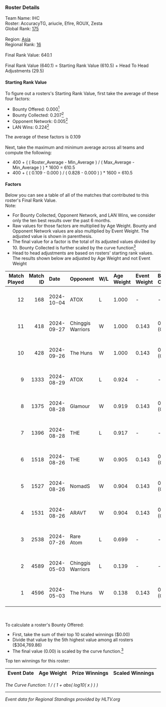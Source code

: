 ### Roster Details<br />
Team Name: IHC<br />
Roster: AccuracyTG, ariucle, Efire, ROUX, Zesta<br />
Global Rank: [175](../../standings_global_2024_10_09.md)<br />
<br />
Region: [Asia]( ../../standings_asia_2024_10_09.md)<br />
Regional Rank: [16]( ../../standings_asia_2024_10_09.md)<br />
<br />
Final Rank Value:  640.1<br />
<br />
Final Rank Value (640.1) = Starting Rank Value (610.5) + Head To Head Adjustments (29.5)<br />

#### Starting Rank Value<br />
To figure out a rosters's Starting Rank Value, first take the average of these four factors:<br />
- Bounty Offered: 0.000[<sup>1</sup>](#table2)
- Bounty Collected: 0.207[<sup>2</sup>](#table1)
- Opponent Network: 0.005[<sup>2</sup>](#table1)
- LAN Wins: 0.224[<sup>2</sup>](#table1)

The average of these factors is 0.109<br />
<br />
Next, take the maximum and minimum average across all teams and compute the following:<br />
- 400 + ( ( Roster_Average - Min_Average ) / ( Max_Average - Min_Average ) ) * 1600 = 610.5
- 400 + ( ( 0.109 - 0.000 ) / ( 0.828 - 0.000 ) ) * 1600 = 610.5


#### Factors<br />
Below you can see a table of all of the matches that contributed to this roster's Final Rank Value.<br />
Note:<br />

- For Bounty Collected, Opponent Network, and LAN Wins, we consider only the ten best results over the past 6 months.
- Raw values for those factors are multiplied by Age Weight. Bounty and Opponent Network values are also multiplied by Event Weight. The adjusted value is shown in parenthesis.
- The final value for a factor is the total of its adjusted values divided by 10. Bounty Collected is further scaled by the curve function[<sup>3</sup>](#curveFunction)
- Head to head adjustments are based on rosters' starting rank values. The results shown below are adjusted by Age Weight and not Event Weight
<span id="table1"></span><br />


| Match Played | Match ID | Date       | Opponent          | W/L | Age Weight | Event Weight | Bounty Collected | Opponent Network | LAN Wins  | H2H Adj. | Roster                                      |
| -: | -: | :- | :- | :- | :- | :- | :- | :- | :- | -: | :- |
|           12 |      168 | 2024-10-04 | ATOX              | L   | 1.000      | -            | -                | -                | -         |    -6.09 | AccuracyTG, ariucle, Efire, ROUX, Zesta     |
|           11 |      418 | 2024-09-27 | Chinggis Warriors | W   | 1.000      | 0.143        | 0.010 (0.001)    | 0.154 (0.022)    | 1 (1.000) |    23.57 | AccuracyTG, ariucle, Efire, ROUX, Zesta     |
|           10 |      428 | 2024-09-26 | The Huns          | W   | 1.000      | 0.143        | 0.000 (0.000)    | 0.000 (0.000)    | 1 (1.000) |     6.74 | AccuracyTG, ariucle, Efire, ROUX, Zesta     |
|            9 |     1333 | 2024-08-29 | ATOX              | L   | 0.924      | -            | -                | -                | -         |    -4.91 | AccuracyTG, ariucle, Efire, ROUX, Zesta     |
|            8 |     1375 | 2024-08-28 | Glamour           | W   | 0.919      | 0.143        | 0.000 (0.000)    | 0.060 (0.008)    | 0 (0.000) |     7.33 | AccuracyTG, ariucle, Efire, ROUX, Zesta     |
|            7 |     1396 | 2024-08-28 | THE               | L   | 0.917      | -            | -                | -                | -         |   -18.86 | AccuracyTG, ariucle, Efire, ROUX, Zesta     |
|            6 |     1518 | 2024-08-26 | THE               | W   | 0.905      | 0.143        | 0.000 (0.000)    | 0.091 (0.012)    | 0 (0.000) |     9.67 | AccuracyTG, ariucle, Efire, ROUX, Zesta     |
|            5 |     1527 | 2024-08-26 | NomadS            | W   | 0.904      | 0.143        | 0.000 (0.000)    | 0.047 (0.006)    | 0 (0.000) |    10.07 | AccuracyTG, ariucle, Efire, ROUX, Zesta     |
|            4 |     1531 | 2024-08-26 | ARAVT             | W   | 0.904      | 0.143        | 0.000 (0.000)    | 0.000 (0.000)    | 0 (0.000) |     6.65 | AccuracyTG, ariucle, Efire, ROUX, Zesta     |
|            3 |     2538 | 2024-07-26 | Rare Atom         | L   | 0.699      | -            | -                | -                | -         |    -4.80 | AccuracyTG, ariucle, Efire, ROUX, Wonderzce |
|            2 |     4589 | 2024-05-03 | Chinggis Warriors | L   | 0.139      | -            | -                | -                | -         |    -0.86 | AccuracyTG, ariucle, Efire, ROUX, Wonderzce |
|            1 |     4596 | 2024-05-03 | The Huns          | W   | 0.138      | 0.143        | 0.000 (0.000)    | 0.000 (0.000)    | 1 (0.138) |     1.02 | AccuracyTG, ariucle, Efire, ROUX, Wonderzce |

<br />
<span id="table2"></span><br />
To calculate a roster's Bounty Offered:<br />

- First, take the sum of their top 10 scaled winnings ($0.00)
- Divide that value by the 5th highest value among all rosters ($304,769.86)
- The final value (0.00) is scaled by the curve function.[<sup>3</sup>](#curveFunction)

Top ten winnings for this roster:<br />

| Event Date | Age Weight | Prize Winnings | Scaled Winnings |
| :- | -: | :- | :- |


<span id="curveFunction"></span>_The Curve Function: 1 / ( 1 + abs( log10( x ) ) )_<br />

---
_Event data for Regional Standings provided by HLTV.org_<br />
